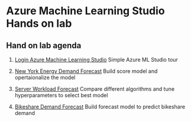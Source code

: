 # Azure Machine Learning Studio Hands on lab

## Hand on lab agenda

1. <a href="https://github.com/xlegend1024/az-mlstudio-hol" target="_blank">Login Azure Machine Learning Studio</a>
Simple Azure ML Studio tour

1. <a href="https://github.com/xlegend1024/az-mlstudio-hol/blob/master/NYCEnergyForecast/02.01.NYCEnergyForecast.md" target="_blank">New York Energy Demand Forecast</a>
Build score model and opertaionalize the model

1. <a href="https://github.com/xlegend1024/az-mlstudio-hol/blob/master/ServerWorkloadForecast/03.01.ServerWorkLoadForecast.md" target="_blank">Server Workload Forecast</a>
Compare different algorithms and tune hyperparameters to select best model 

1. <a href="https://github.com/xlegend1024/az-mlstudio-hol/blob/master/ServerWorkloadForecast/04.01.BikeshareDemandForecast.md" target="_blank">Bikeshare Demand Forecast</a>
Build forecast model to predict bikeshare demand
